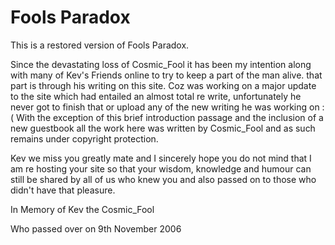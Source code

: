 Fools Paradox
=============

This is a restored version of Fools Paradox. 

Since the devastating loss of Cosmic_Fool it has been my intention along with 
many of Kev's Friends online to try to keep a part of the man alive. that part 
is through his writing on this site. Coz was working on a major update to the 
site which had entailed an almost total re write, unfortunately he never 
got to finish that or upload any of the new writing he was working on :( With 
the exception of this brief introduction passage and the inclusion of a new 
guestbook all the work here was written by Cosmic_Fool and as such remains under 
copyright protection.

Kev we miss you greatly mate and I sincerely 
hope you do not mind that I am re hosting your site so that your wisdom, 
knowledge and humour can still be shared by all of us who knew you and also 
passed on to those who didn't have that pleasure.

In Memory of Kev the Cosmic_Fool

Who passed over on 9th November 2006
